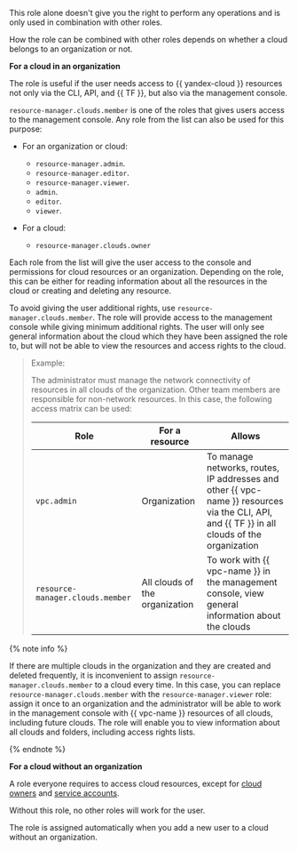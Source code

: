 This role alone doesn't give you the right to perform any operations and is only used in combination with other roles.


How the role can be combined with other roles depends on whether a cloud belongs to an organization or not.


**For a cloud in an organization**

The role is useful if the user needs access to {{ yandex-cloud }} resources not only via the CLI, API, and {{ TF }}, but also via the management console.

`resource-manager.clouds.member` is one of the roles that gives users access to the management console. Any role from the list can also be used for this purpose:

* For an organization or cloud:

   * `resource-manager.admin`.
   * `resource-manager.editor`.
   * `resource-manager.viewer`.
   * `admin`.
   * `editor`.
   * `viewer`.

* For a cloud:

   * `resource-manager.clouds.owner`

Each role from the list will give the user access to the console and permissions for cloud resources or an organization. Depending on the role, this can be either for reading information about all the resources in the cloud or creating and deleting any resource.

To avoid giving the user additional rights, use `resource-manager.clouds.member`. The role will provide access to the management console while giving minimum additional rights. The user will only see general information about the cloud which they have been assigned the role to, but will not be able to view the resources and access rights to the cloud.

> Example:
>
> The administrator must manage the network connectivity of resources in all clouds of the organization. Other team members are responsible for non-network resources. In this case, the following access matrix can be used:
>
> | Role | For a resource | Allows |
> --- | --- | ---
> | `vpc.admin` | Organization | To manage networks, routes, IP addresses and other {{ vpc-name }} resources via the CLI, API, and {{ TF }} in all clouds of the organization |
> | `resource-manager.clouds.member` | All clouds of the organization | To work with {{ vpc-name }} in the management console, view general information about the clouds |
>

{% note info %}

If there are multiple clouds in the organization and they are created and deleted frequently, it is inconvenient to assign `resource-manager.clouds.member` to a cloud every time. In this case, you can replace `resource-manager.clouds.member` with the `resource-manager.viewer` role: assign it once to an organization and the administrator will be able to work in the management console with {{ vpc-name }} resources of all clouds, including future clouds. The role will enable you to view information about all clouds and folders, including access rights lists.

{% endnote %}


**For a cloud without an organization**

A role everyone requires to access cloud resources, except for [cloud owners](../resource-manager/concepts/resources-hierarchy.md#owner) and [service accounts](../iam/concepts/users/service-accounts.md).

Without this role, no other roles will work for the user.

The role is assigned automatically when you add a new user to a cloud without an organization.

